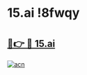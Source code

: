 # 15.ai !8fwqy

# <h2><a href="https://aqh515.esa.edu.pl?title=15.ai&ref=8fwqy">🔗👉 🔴 15.ai</a></h2>

[![acn](https://github.com/user-attachments/assets/0f9c940e-d8b0-45ae-aac7-cd30a18b3e1c)](https://aqh515.esa.edu.pl?title=15.ai&ref=8fwqy)

